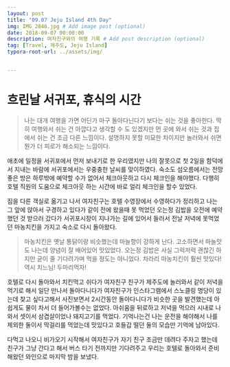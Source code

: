 ```yaml
---
layout: post
title: "09.07 Jeju Island 4th Day"
img: IMG_2846.jpg # Add image post (optional)
date: 2018-09-07 00:00:00
description: 여자친구와의 여행 기록 # Add post description (optional)
tag: [Travel, 제주도, Jeju Island]
typora-root-url: ../assets/img/


---
```


# 흐린날 서귀포, 휴식의 시간

> 나는 대개 여행을 가면 어딘가 마구 돌아다닌다기 보다는 쉬는 것을 좋아한다. 딱히 여행와서 쉬는 건 아깝다고 생각할 수 도 있겠지만 먼 곳에 와서 쉬는 것과 집에서 쉬는 건 조금 다른 느낌이다. 설명하지 못할 미묘한 차이지만 놀러와서 쉬면 뭔가 더 피로가 해소되는 느낌이다.

애초에 일정을 서귀포에서 먼저 보내기로 한 우리였지만 나의 잘못으로 첫 2일을 함덕에서 지내는 바람에 서귀포에서는 우중충한 날씨를 맞이하였다. 숙소도 섬오름에서는 전망 좋은 방은 하루밖에 예약할 수가 없어서 체크아웃하고 다시 체크인을 해야했다. 다행히 호텔 직원의 도움으로 체크아웃 하는 시간에 바로 얼리 체크인을 할수 있었다. 

짐을 다른 객실로 옮기고 나서 여자친구는 호텔 수영장에서 수영하다가 정리하고 나는 그 앞에 앉아서 구경하고 있다가 같이 전에 왔을때 못 먹었던 오는정 김밥을 오전에 예약했던 것 받으러 갔다가 서귀포시장이 지나가는 길에 있어서 들러서 전날 저녁에 못먹었던 마농치킨을 가지고 숙소로 다시 돌아왔다. 

> 마농치킨은 옛날 통닭이랑 비슷했는데 마늘향이 강하게 난다. 고소하면서 마늘맛도 나는데 양념이 잘 배어있어 맛있었다. 오는정 김밥은 사실 그럭저럭 괜찮긴 하지만 굳이 줄 기다려가며 먹을 정도는 아니었다. 차라리 마농치킨이 훨씬 맛있다! 역시 치느님! 두마리먹자!

호텔로 다시 돌아와서 치킨먹고 쉬다가 여자친구 친구가 제주도에 놀러와서 같이 저녁을 먹기로 해서 일단 만나서 돌아다니다가 여자친구가 인스타그램에서 스노클링 명당이 있는데 찾고 싶다고해서 사진보면서 2시간동안 돌아다니다가 비슷한 곳을 발견했는데 아쉽게도 물이 차서 더 들어가볼수는 없었다. 아쉬움을 뒤로하고 저녁을 먹으러 시내로 나와서 셋이서 삼겹살이었나 돼지고기를 먹었다. 기억나는건 나는 운전을 해야해서 나를 제외한 둘이서 막걸리를 먹었는데 맛있다고 호들갑 떨던 둘의 모습만 기억에 남아있다.

다먹고 나오니 비가오기 시작해서 여자친구가 자기 친구 조금만 데려다 주자고 했는데 친구가 그냥 간다고 해서 버스 타기 전까지만 기다려주고 우리는 호텔로 돌아와서 준비해왔던 와인으로 마지막 밤을 보냈다.

